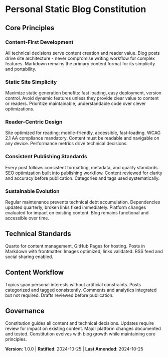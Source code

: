 <!-- Sync Impact Report: v1.0.0 (initial constitution)
- Version change: none → 1.0.0
- Added sections: Core Principles (5), Technical Standards, Content Workflow, Governance
- Templates requiring updates: plan-template.md (constitution check gates) ✅ updated
- Follow-up TODOs: none
-->
# Personal Static Blog Constitution

## Core Principles

### Content-First Development
All technical decisions serve content creation and reader value. Blog posts drive site architecture - never compromise writing workflow for complex features. Markdown remains the primary content format for its simplicity and portability.

### Static Site Simplicity
Maximize static generation benefits: fast loading, easy deployment, version control. Avoid dynamic features unless they provide clear value to content or readers. Prioritize maintainable, understandable code over clever optimizations.

### Reader-Centric Design
Site optimized for reading: mobile-friendly, accessible, fast-loading. WCAG 2.1 AA compliance mandatory. Content must be readable and navigable on any device. Performance metrics drive technical decisions.

### Consistent Publishing Standards
Every post follows consistent formatting, metadata, and quality standards. SEO optimization built into publishing workflow. Content reviewed for clarity and accuracy before publication. Categories and tags used systematically.

### Sustainable Evolution
Regular maintenance prevents technical debt accumulation. Dependencies updated quarterly, broken links fixed immediately. Platform changes evaluated for impact on existing content. Blog remains functional and accessible over time.

## Technical Standards

Quarto for content management, GitHub Pages for hosting. Posts in Markdown with frontmatter. Images optimized, links validated. RSS feed and social sharing enabled.

## Content Workflow

Topics span personal interests without artificial constraints. Posts categorized and tagged consistently. Comments and analytics integrated but not required. Drafts reviewed before publication.

## Governance

Constitution guides all content and technical decisions. Updates require review for impact on existing content. Major platform changes documented and tested. Constitution evolves with blog growth while maintaining core principles.

**Version**: 1.0.0 | **Ratified**: 2024-10-25 | **Last Amended**: 2024-10-25
